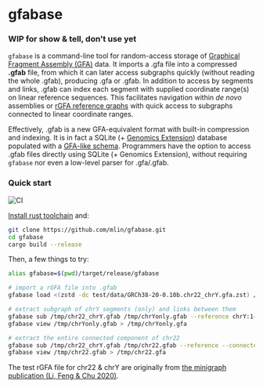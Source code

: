 # gfabase

### WIP for show &amp; tell, don't use yet

`gfabase` is a command-line tool for random-access storage of [Graphical Fragment Assembly (GFA)](https://github.com/GFA-spec/GFA-spec) data. It imports a .gfa file into a compressed **.gfab** file, from which it can later access subgraphs quickly (without reading the whole .gfab), producing .gfa or .gfab. In addition to access by segments and links, .gfab can index each segment with supplied coordinate range(s) on linear reference sequences. This facilitates navigation within *de novo* assemblies or [rGFA reference graphs](https://github.com/lh3/gfatools/blob/master/doc/rGFA.md) with quick access to subgraphs connected to linear coordinate ranges.

Effectively, .gfab is a new GFA-equivalent format with built-in compression and indexing. It is in fact a SQLite (+ [Genomics Extension](https://github.com/mlin/GenomicSQLite)) database populated with a [GFA-like schema](src/schema/GFA1.sql). Programmers have the option to access .gfab files directly using SQLite (+ Genomics Extension), without requiring `gfabase` nor even a low-level parser for .gfa/.gfab.

### Quick start

![CI](https://github.com/mlin/gfabase/workflows/CI/badge.svg?branch=main)

[Install rust toolchain](https://rustup.rs/) and:

```bash
git clone https://github.com/mlin/gfabase.git
cd gfabase
cargo build --release
```

Then, a few things to try:

```bash
alias gfabase=$(pwd)/target/release/gfabase

# import a rGFA file into .gfab
gfabase load <(zstd -dc test/data/GRCh38-20-0.10b.chr22_chrY.gfa.zst) /tmp/chr22_chrY.gfab --rgfa

# extract subgraph of chrY segments (only) and links between them
gfabase sub /tmp/chr22_chrY.gfab /tmp/chrYonly.gfab --reference chrY:1-999,999,999
gfabase view /tmp/chrYonly.gfab > /tmp/chrYonly.gfa

# extract the entire connected component of chr22
gfabase sub /tmp/chr22_chrY.gfab /tmp/chr22.gfab --reference --connected chr22:1-999,999,999
gfabase view /tmp/chr22.gfab > /tmp/chr22.gfa
```

The test rGFA file for chr22 &amp; chrY are originally from [the minigraph publication (Li, Feng & Chu 2020)](https://genomebiology.biomedcentral.com/articles/10.1186/s13059-020-02168-z#availability-of-data-and-materials).
